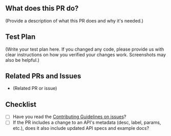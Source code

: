 <!--
Thank you for sending the PR! We appreciate you spending the time to work on these changes.

Help us understand your motivation by explaining why you decided to make this change.

You can learn more about contributing to appwrite here: https://github.com/appwrite/appwrite/blob/master/CONTRIBUTING.md

Happy contributing!

-->

## What does this PR do?

(Provide a description of what this PR does and why it's needed.)

## Test Plan

(Write your test plan here. If you changed any code, please provide us with clear instructions on how you verified your changes work. Screenshots may also be helpful.)

## Related PRs and Issues

- (Related PR or issue)

## Checklist

- [ ] Have you read the [Contributing Guidelines on issues](https://github.com/appwrite/appwrite/blob/master/CONTRIBUTING.md)?
- [ ] If the PR includes a change to an API's metadata (desc, label, params, etc.), does it also include updated API specs and example docs?
